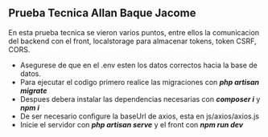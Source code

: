 ## Prueba Tecnica Allan Baque Jacome

En esta prueba tecnica se vieron varios puntos, entre ellos la comunicacion del backend con el front, localstorage para almacenar tokens, token CSRF, CORS.

-   Asegurese de que en el .env esten los datos correctos hacia la base de datos.
-   Para ejecutar el codigo primero realice las migraciones con _**php artisan migrate**_
-   Despues debera instalar las dependencias necesarias con _**composer i**_ y _**npm i**_
-   De ser necesario configure la baseUrl de axios, esta en js/axios/axios.js
-   Inicie el servidor con _**php artisan serve**_ y el front con _**npm run dev**_
